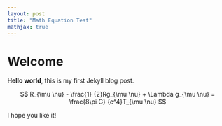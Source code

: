 ```yaml
---
layout: post
title: "Math Equation Test"
mathjax: true
---
```


# Welcome

**Hello world**, this is my first Jekyll blog post.

$$ R_{\mu \nu} - \frac{1} {2}Rg_{\mu \nu} + \Lambda g_{\mu \nu} = \frac{8\pi G} {c^4}T_{\mu \nu} $$

I hope you like it!
